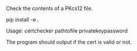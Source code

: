 Check the contents of a PKcs12 file.

pip install -e .

Usage: certchecker pathtofile privatekeypassword

The program should output if the cert is valid or not.
